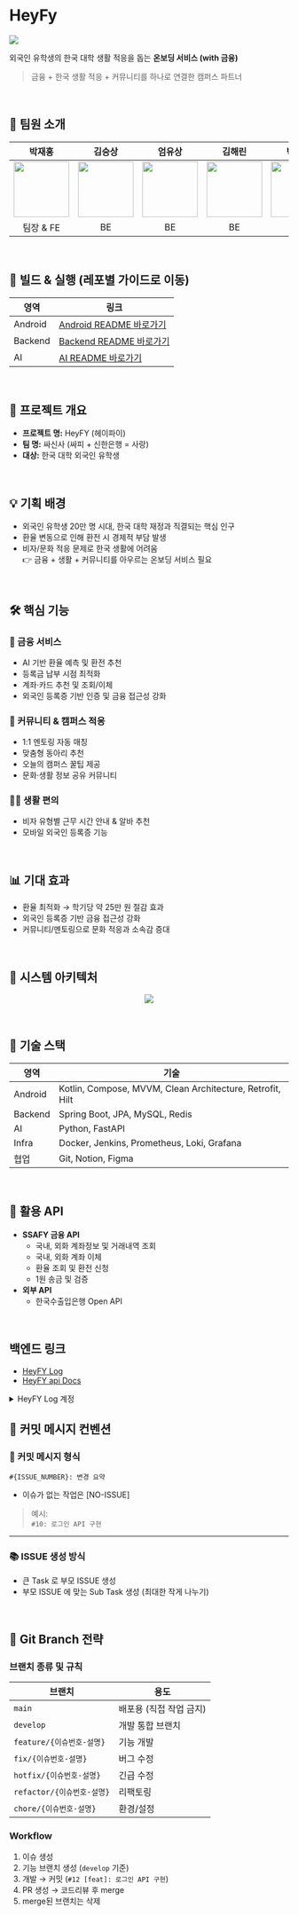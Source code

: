 # HeyFy

<img src='https://ifh.cc/g/YRGhBP.jpg' border='0'>


외국인 유학생의 한국 대학 생활 적응을 돕는 **온보딩 서비스 (with 금융)**
> 금융 + 한국 생활 적응 + 커뮤니티를 하나로 연결한 캠퍼스 파트너




<br>

## 👤 팀원 소개
| 박재홍 | 김승상 | 엄유상 | 김해린 | 박대얼 |
|:------:|:------:|:------:|:------:|:------:|
| <a href='https://github.com/prk4224'><img src='https://avatars.githubusercontent.com/u/83493143?v=4' width='100px'/></a> | <a href='https://github.com/seungsang2000'><img src='https://avatars.githubusercontent.com/u/74907427?v=4' width='100px'/></a>  | <a href='https://github.com/EomYoosang'><img src='https://avatars.githubusercontent.com/u/53031768?v=4' width='100px'/></a> | <a href='https://github.com/jenny1zzang'><img src='https://avatars.githubusercontent.com/u/108577676?v=4' width='100px'/></a> | <a href='https://github.com/uioo1'><img src='https://avatars.githubusercontent.com/u/28687099?v=4' width='100px'/></a> |
| 팀장 & FE | BE | BE | BE | AI |

<br>

## 📀 빌드 & 실행 (레포별 가이드로 이동)

| 영역 | 링크 | 
|---|---|
| Android | [Android README 바로가기](https://github.com/SSAFY-HeyFY/HeyFY-android#android-build) | 
| Backend | [Backend README 바로가기](https://github.com/SSAFY-HeyFY/HeyFY-backend#backend-build) | 
| AI | [AI README 바로가기](https://github.com/SSAFY-HeyFY/HeyFY-backend#ai-build) | 

<br>

## 📌 프로젝트 개요
- **프로젝트 명:** HeyFY (헤이파이)  
- **팀 명:** 싸신사 (싸피 + 신한은행 = 사랑)  
- **대상:** 한국 대학 외국인 유학생

<br>

## 💡 기획 배경
- 외국인 유학생 20만 명 시대, 한국 대학 재정과 직결되는 핵심 인구  
- 환율 변동으로 인해 환전 시 경제적 부담 발생
- 비자/문화 적응 문제로 한국 생활에 어려움  
👉 금융 + 생활 + 커뮤니티를 아우르는 온보딩 서비스 필요

<br>

## 🛠 핵심 기능
### 🏦 금융 서비스
- AI 기반 환율 예측 및 환전 추천  
- 등록금 납부 시점 최적화  
- 계좌·카드 추천 및 조회/이체  
- 외국인 등록증 기반 인증 및 금융 접근성 강화  

### 🤝 커뮤니티 & 캠퍼스 적응
- 1:1 멘토링 자동 매칭  
- 맞춤형 동아리 추천  
- 오늘의 캠퍼스 꿀팁 제공  
- 문화·생활 정보 공유 커뮤니티  

### 🧑‍💻 생활 편의
- 비자 유형별 근무 시간 안내 & 알바 추천  
- 모바일 외국인 등록증 기능
  
<br>

## 📊 기대 효과
- 환율 최적화 → 학기당 약 25만 원 절감 효과  
- 외국인 등록증 기반 금융 접근성 강화  
- 커뮤니티/멘토링으로 문화 적응과 소속감 증대
  
<br>

## 📏 시스템 아키텍처
<p align='center'>
    <img src="https://ifh.cc/g/tABowl.jpg">
</p>

<br>

## 📁 기술 스택
| 영역 | 기술 |
|------|------|
| Android | Kotlin, Compose, MVVM, Clean Architecture, Retrofit, Hilt |
| Backend | Spring Boot, JPA, MySQL, Redis |
| AI | Python, FastAPI |
| Infra | Docker, Jenkins, Prometheus, Loki, Grafana |
| 협업 | Git, Notion, Figma |

<br>

## 🔗 활용 API
- **SSAFY 금융 API**
  - 국내, 외화 계좌정보 및 거래내역 조회
  - 국내, 외화 계좌 이체
  - 환율 조회 및 환전 신청
  - 1원 송금 및 검증
- **외부 API**
  - 한국수출입은행 Open API

 <br>

## 백엔드 링크
- [HeyFY Log](http://114.199.133.118:3000)
- [HeyFY api Docs](https://114.199.133.118/swagger-ui/index.html)
<details>
<summary>HeyFY Log 계정</summary>
<div markdown="1">
id: ssafy<br>
password: ssafy
</div>
</details>

 
## 📝 커밋 메시지 컨벤션

### 🔧 커밋 메시지 형식

```
#{ISSUE_NUMBER}: 변경 요약
```

* 이슈가 없는 작업은 [NO-ISSUE]

> 예시:  
> `#10: 로그인 API 구현`

---

### 📚 ISSUE 생성 방식

-  큰 Task 로 부모 ISSUE 생성
-  부모 ISSUE 에 맞는 Sub Task 생성 (최대한 작게 나누기)

<br>

## 🌿 Git Branch 전략

### 브랜치 종류 및 규칙
| 브랜치 | 용도 |
|--------|------|
| `main` | 배포용 (직접 작업 금지) |
| `develop` | 개발 통합 브랜치 |
| `feature/{이슈번호-설명}` | 기능 개발 |
| `fix/{이슈번호-설명}` | 버그 수정 |
| `hotfix/{이슈번호-설명}` | 긴급 수정 |
| `refactor/{이슈번호-설명}` | 리팩토링 |
| `chore/{이슈번호-설명}` | 환경/설정 |


### Workflow
1. 이슈 생성  
2. 기능 브랜치 생성 (`develop` 기준)  
3. 개발 → 커밋 (`#12 [feat]: 로그인 API 구현`)  
4. PR 생성 → 코드리뷰 후 merge  
5. merge된 브랜치는 삭제  
